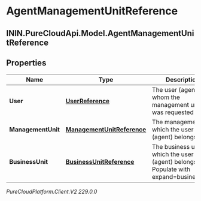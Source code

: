 # AgentManagementUnitReference

## ININ.PureCloudApi.Model.AgentManagementUnitReference

## Properties

|Name | Type | Description | Notes|
|------------ | ------------- | ------------- | -------------|
| **User** | [**UserReference**](UserReference) | The user (agent) for whom the management unit was requested | [optional] |
| **ManagementUnit** | [**ManagementUnitReference**](ManagementUnitReference) | The management to which the user (agent) belongs | [optional] |
| **BusinessUnit** | [**BusinessUnitReference**](BusinessUnitReference) | The business unit to which the user (agent) belongs. Populate with expand&#x3D;businessUnit | [optional] |



_PureCloudPlatform.Client.V2 229.0.0_
